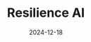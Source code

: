 ---  
layout: startup_page  
title: "Resilience AI"  
id: "resilience360.ai"  
permalink: "/resilienceairesilience360.ai12182024/"  
website: "https://resilience360.ai/"  
funding_round: "Seed"  
funding_amount: "$1M"  
investors: "Kalaari Capital's CXXO initiative, Java Capital"  
about: "Resilience AI develops Resilience360, a climate risk management platform using AI and machine learning to provide end-to-end solutions for private and public enterprises. The platform offers hyperlocal risk maps, automated diagnostics, and standardized climate action plans, helping organizations proactively manage and adapt to climate challenges."  
markets: "Climate Risk Management, AI, Sustainability, ESG, Climate Technology Product Manufacturing"  
hq: "Gurgaon, Haryana, India"  
founded_year: "2023"  
linkedin: "https://www.linkedin.com/company/resilience360ai"  
twitter: ""  
instagram: ""  
facebook: ""  
crunchbase: "https://www.crunchbase.com/organization/resilience-ai"  
pitchbook: ""  

date_display: "18-Dec-2024"  
date: "2024-12-18"

# SEO Optimization  
meta_title: "Resilience AI - Seed Funding ($1M)"  
meta_description: "Resilience AI, Resilience AI develops Resilience360, a climate risk management platform using AI and machine learning to provide end-to-end solutions for private and..."  
meta_keywords: "Resilience AI, Climate Risk Management, AI, Sustainability, ESG, Climate Technology Product Manufacturing, Seed funding"  
canonical_url: "https://startup.projectstartups.com/resilienceairesilience360.ai12182024/"  
---